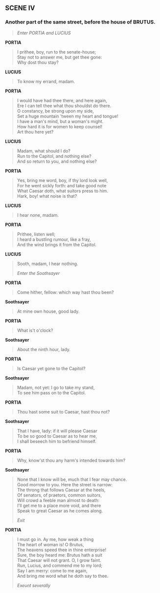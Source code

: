 ## SCENE IV

### Another part of the same street, before the house of BRUTUS.

> *Enter PORTIA and LUCIUS*

<span id="speech1">**PORTIA**</span>

> <span id="2.4.1">I prithee, boy, run to the senate-house;</span>  
> <span id="2.4.2">Stay not to answer me, but get thee gone:</span>  
> <span id="2.4.3">Why dost thou stay?</span>  

<span id="speech2">**LUCIUS**</span>

> <span id="2.4.4">To know my errand, madam.</span>  

<span id="speech3">**PORTIA**</span>

> <span id="2.4.5">I would have had thee there, and here again,</span>  
> <span id="2.4.6">Ere I can tell thee what thou shouldst do
> there.</span>  
> <span id="2.4.7">O constancy, be strong upon my side,</span>  
> <span id="2.4.8">Set a huge mountain 'tween my heart and
> tongue!</span>  
> <span id="2.4.9">I have a man's mind, but a woman's might.</span>  
> <span id="2.4.10">How hard it is for women to keep counsel!</span>  
> <span id="2.4.11">Art thou here yet?</span>  

<span id="speech4">**LUCIUS**</span>

> <span id="2.4.12">Madam, what should I do?</span>  
> <span id="2.4.13">Run to the Capitol, and nothing else?</span>  
> <span id="2.4.14">And so return to you, and nothing else?</span>  

<span id="speech5">**PORTIA**</span>

> <span id="2.4.15">Yes, bring me word, boy, if thy lord look
> well,</span>  
> <span id="2.4.16">For he went sickly forth: and take good
> note</span>  
> <span id="2.4.17">What Caesar doth, what suitors press to
> him.</span>  
> <span id="2.4.18">Hark, boy! what noise is that?</span>  

<span id="speech6">**LUCIUS**</span>

> <span id="2.4.19">I hear none, madam.</span>  

<span id="speech7">**PORTIA**</span>

> <span id="2.4.20">Prithee, listen well;</span>  
> <span id="2.4.21">I heard a bustling rumour, like a fray,</span>  
> <span id="2.4.22">And the wind brings it from the Capitol.</span>  

<span id="speech8">**LUCIUS**</span>

> <span id="2.4.23">Sooth, madam, I hear nothing.</span>  
>
> *Enter the Soothsayer*

<span id="speech9">**PORTIA**</span>

> <span id="2.4.24">Come hither, fellow: which way hast thou
> been?</span>  

<span id="speech10">**Soothsayer**</span>

> <span id="2.4.25">At mine own house, good lady.</span>  

<span id="speech11">**PORTIA**</span>

> <span id="2.4.26">What is't o'clock?</span>  

<span id="speech12">**Soothsayer**</span>

> <span id="2.4.27">About the ninth hour, lady.</span>  

<span id="speech13">**PORTIA**</span>

> <span id="2.4.28">Is Caesar yet gone to the Capitol?</span>  

<span id="speech14">**Soothsayer**</span>

> <span id="2.4.29">Madam, not yet: I go to take my stand,</span>  
> <span id="2.4.30">To see him pass on to the Capitol.</span>  

<span id="speech15">**PORTIA**</span>

> <span id="2.4.31">Thou hast some suit to Caesar, hast thou
> not?</span>  

<span id="speech16">**Soothsayer**</span>

> <span id="2.4.32">That I have, lady: if it will please Caesar</span>  
> <span id="2.4.33">To be so good to Caesar as to hear me,</span>  
> <span id="2.4.34">I shall beseech him to befriend himself.</span>  

<span id="speech17">**PORTIA**</span>

> <span id="2.4.35">Why, know'st thou any harm's intended towards
> him?</span>  

<span id="speech18">**Soothsayer**</span>

> <span id="2.4.36">None that I know will be, much that I fear may
> chance.</span>  
> <span id="2.4.37">Good morrow to you. Here the street is
> narrow:</span>  
> <span id="2.4.38">The throng that follows Caesar at the
> heels,</span>  
> <span id="2.4.39">Of senators, of praetors, common suitors,</span>  
> <span id="2.4.40">Will crowd a feeble man almost to death:</span>  
> <span id="2.4.41">I'll get me to a place more void, and there</span>  
> <span id="2.4.42">Speak to great Caesar as he comes along.</span>  
>
> *Exit*

<span id="speech19">**PORTIA**</span>

> <span id="2.4.43">I must go in. Ay me, how weak a thing</span>  
> <span id="2.4.44">The heart of woman is! O Brutus,</span>  
> <span id="2.4.45">The heavens speed thee in thine enterprise!</span>  
> <span id="2.4.46">Sure, the boy heard me: Brutus hath a suit</span>  
> <span id="2.4.47">That Caesar will not grant. O, I grow
> faint.</span>  
> <span id="2.4.48">Run, Lucius, and commend me to my lord;</span>  
> <span id="2.4.49">Say I am merry: come to me again,</span>  
> <span id="2.4.50">And bring me word what he doth say to thee.</span>  
>
> *Exeunt severally*
